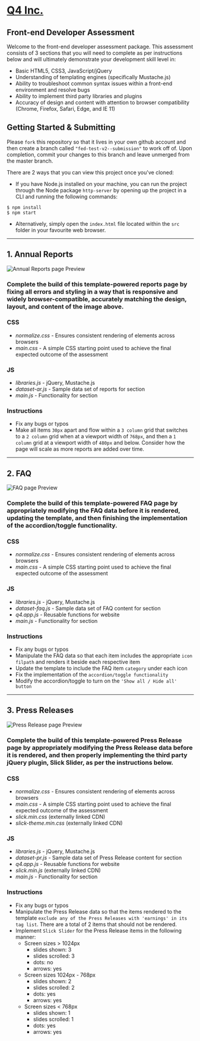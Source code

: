 # [Q4 Inc.](https://q4inc.com/)

## Front-end Developer Assessment

Welcome to the front-end developer assessment package.
This assessment consists of 3 sections that you will need to complete as per instructions below and will ultimately demonstrate your development skill level in:

- Basic HTML5, CSS3, JavaScript/jQuery
- Understanding of templating engines (specifically Mustache.js)
- Ability to troubleshoot common syntax issues within a front-end environment and resolve bugs
- Ability to implement third party libraries and plugins
- Accuracy of design and content with attention to browser compatibility (Chrome, Firefox, Safari, Edge, and IE 11)


## Getting Started & Submitting

Please `fork` this repository so that it lives in your own github account and then create a branch called `"fed-test-v2--submission"` to work off of. Upon completion, commit your changes to this branch and leave unmerged from the master branch.

There are 2 ways that you can view this project once you've cloned: 
- If you have Node.js installed on your machine, you can run the project through the Node package `http-server` by opening up the project in a CLI and running the following commands:

```
$ npm install
$ npm start
```

- Alternatively, simply open the `index.html` file located within the `src` folder
in your favourite web browser.


----

## 1. Annual Reports
![Annual Reports page Preview](./src/images/preview-ar.PNG)

### Complete the build of this template-powered reports page by fixing all errors and styling in a way that is responsive and widely browser-compatible, accurately matching the design, layout, and content of the image above.

### CSS
- *normalize.css* - Ensures consistent rendering of elements across browsers
- *main.css* - A simple CSS starting point used to achieve the final expected outcome of the assessment

### JS
- *libraries.js* - jQuery, Mustache.js
- *dataset-ar.js* - Sample data set of reports for section
- *main.js* - Functionality for section

### Instructions
- Fix any bugs or typos
- Make all items `30px` apart and flow within a `3 column` grid that switches to a `2 column` grid when at a viewport width of `768px`, and then a `1 column` grid at a viewport width of `480px` and below. Consider how the page will scale as more reports are added over time.

----

## 2. FAQ
![FAQ page Preview](./src/images/preview-faq.PNG)
 ### Complete the build of this template-powered FAQ page by appropriately modifying the FAQ data before it is rendered, updating the template, and then finishing the implementation of the accordion/toggle functionality. 

### CSS
- *normalize.css* - Ensures consistent rendering of elements across browsers
- *main.css* - A simple CSS starting point used to achieve the final expected outcome of the assessment

### JS
- *libraries.js* - jQuery, Mustache.js
- *dataset-faq.js* - Sample data set of FAQ content for section
- *q4.app.js* - Reusable functions for website
- *main.js* - Functionality for section

### Instructions
- Fix any bugs or typos
- Manipulate the FAQ data so that each item includes the appropriate `icon filpath` and renders it beside each respective item
- Update the template to include the FAQ item `category` under each icon
- Fix the implementation of the `accordion/toggle functionality`
- Modify the accordion/toggle to turn on the `'Show all / Hide all' button`

---

## 3. Press Releases
![Press Release page Preview](./src/images/preview-pr.PNG)
 ### Complete the build of this template-powered Press Release page by appropriately modifying the Press Release data before it is rendered, and then properly implementing the third party jQuery plugin, Slick Slider, as per the instructions below.

### CSS
- *normalize.css* - Ensures consistent rendering of elements across browsers
- *main.css* - A simple CSS starting point used to achieve the final expected outcome of the assessment
- *slick.min.css* (externally linked CDN)
- *slick-theme.min.css* (externally linked CDN) 

### JS
- *libraries.js* - jQuery, Mustache.js
- *dataset-pr.js* - Sample data set of Press Release content for section
- *q4.app.js* - Reusable functions for website
- *slick.min.js* (externally linked CDN)
- *main.js* - Functionality for section

### Instructions
- Fix any bugs or typos
- Manipulate the Press Release data so that the items rendered to the template `exclude any of the Press Releases with 'earnings' in its tag list`. There are a total of 2 items that should not be rendered. 
- Implement `Slick Slider` for the Press Release items in the following manner:
    - Screen sizes > 1024px
        - slides shown: 3
        - slides scrolled: 3
        - dots: no
        - arrows: yes
    - Screen sizes 1024px - 768px
        - slides shown: 2
        - slides scrolled: 2
        - dots: yes
        - arrows: yes
    - Screen sizes < 768px
        - slides shown: 1
        - slides scrolled: 1
        - dots: yes
        - arrows: yes
